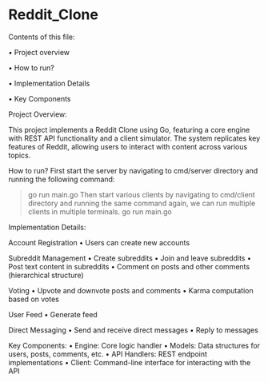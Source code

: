 # Reddit_Clone
Contents of this file: 

• Project overview 

• How to run? 

• Implementation Details 

• Key Components

Project Overview: 

This project implements a Reddit Clone using Go, featuring a core engine with REST API 
functionality and a client simulator. The system replicates key features of Reddit, allowing 
users to interact with content across various topics. 

How to run? 
First start the server by navigating to cmd/server directory and running the following 
command: 
>go run main.go 
Then start various clients by navigating to cmd/client directory and running the same 
command again, we can run multiple clients in multiple terminals. 
>go run main.go


Implementation Details: 

Account Registration 
• Users can create new accounts

Subreddit Management 
• Create subreddits 
• Join and leave subreddits 
• Post text content in subreddits 
• Comment on posts and other comments (hierarchical structure)

Voting 
• Upvote and downvote posts and comments 
• Karma computation based on votes 

User Feed 
• Generate feed

Direct Messaging 
• Send and receive direct messages 
• Reply to messages 

Key Components: 
• Engine: Core logic handler 
• Models: Data structures for users, posts, comments, etc. 
• API Handlers: REST endpoint implementations 
• Client: Command-line interface for interacting with the API
